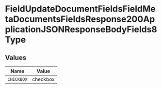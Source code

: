 # FieldUpdateDocumentFieldsFieldMetaDocumentsFieldsResponse200ApplicationJSONResponseBodyFields8Type


## Values

| Name       | Value      |
| ---------- | ---------- |
| `CHECKBOX` | checkbox   |